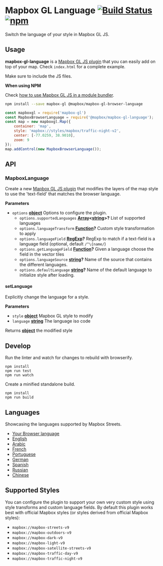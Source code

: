 # Mapbox GL Language [![Build Status](https://travis-ci.org/mapbox/mapbox-gl-language.svg?branch=master)](https://travis-ci.org/mapbox/mapbox-gl-language) [![npm](https://img.shields.io/npm/v/@mapbox/mapbox-gl-language.svg)](https://www.npmjs.com/package/@mapbox/mapbox-gl-language)

Switch the language of your style in Mapbox GL JS.

## Usage

**mapbox-gl-language** is a [Mapbox GL JS plugin](https://www.mapbox.com/blog/build-mapbox-gl-js-plugins/) that you can easily add on top of your map. Check `index.html` for a complete example.

Make sure to include the JS files.

**When using NPM**

Check [how to use Mapbox GL JS in a module bundler](https://www.mapbox.com/mapbox-gl-js/api/).

```bash
npm install --save mapbox-gl @mapbox/mapbox-gl-browser-language
```

```javascript
const mapboxgl = require('mapbox-gl')
const MapboxBrowserLanguage = require('@mapbox/mapbox-gl-language');
const map = new mapboxgl.Map({
    container: 'map',
    style: 'mapbox://styles/mapbox/traffic-night-v2',
    center: [-77.0259, 38.9010],
    zoom: 9
});
map.addControl(new MapboxBrowserLanguage());
```

## API

<!-- Generated by documentation.js. Update this documentation by updating the source code. -->

### MapboxLanguage

Create a new [Mapbox GL JS plugin](https://www.mapbox.com/blog/build-mapbox-gl-js-plugins/) that
modifies the layers of the map style to use the 'text-field' that matches the browser language.

**Parameters**

-   `options` **[object](https://developer.mozilla.org/en-US/docs/Web/JavaScript/Reference/Global_Objects/Object)** Options to configure the plugin.
    -   `options.supportedLanguages` **[Array](https://developer.mozilla.org/en-US/docs/Web/JavaScript/Reference/Global_Objects/Array)&lt;[string](https://developer.mozilla.org/en-US/docs/Web/JavaScript/Reference/Global_Objects/String)>?** List of supported languages
    -   `options.languageTransform` **[Function](https://developer.mozilla.org/en-US/docs/Web/JavaScript/Reference/Statements/function)?** Custom style transformation to apply
    -   `options.languageField` **[RegExp](https://developer.mozilla.org/en-US/docs/Web/JavaScript/Reference/Global_Objects/RegExp)?** RegExp to match if a text-field is a language field (optional, default `/^\{name/`)
    -   `options.getLanguageField` **[Function](https://developer.mozilla.org/en-US/docs/Web/JavaScript/Reference/Statements/function)?** Given a language choose the field in the vector tiles
    -   `options.languageSource` **[string](https://developer.mozilla.org/en-US/docs/Web/JavaScript/Reference/Global_Objects/String)?** Name of the source that contains the different languages.
    -   `options.defaultLanguage` **[string](https://developer.mozilla.org/en-US/docs/Web/JavaScript/Reference/Global_Objects/String)?** Name of the default language to initialize style after loading.

#### setLanguage

Explicitly change the language for a style.

**Parameters**

-   `style` **[object](https://developer.mozilla.org/en-US/docs/Web/JavaScript/Reference/Global_Objects/Object)** Mapbox GL style to modify
-   `language` **[string](https://developer.mozilla.org/en-US/docs/Web/JavaScript/Reference/Global_Objects/String)** The language iso code

Returns **[object](https://developer.mozilla.org/en-US/docs/Web/JavaScript/Reference/Global_Objects/Object)** the modified style

## Develop

Run the linter and watch for changes to rebuild with browserify.

    npm install
    npm run test
    npm run watch

Create a minified standalone build.

    npm install
    npm run build

## Languages

Showcasing the languages supported by Mapbox Streets.

- [Your Browser language](https://mapbox.github.io/mapbox-gl-language/examples/browser.html)
- [English](https://mapbox.github.io/mapbox-gl-language/examples/en.html)
- [Arabic](https://mapbox.github.io/mapbox-gl-language/examples/ar.html)
- [French](https://mapbox.github.io/mapbox-gl-language/examples/fr.html)
- [Portuguese](https://mapbox.github.io/mapbox-gl-language/examples/pt.html)
- [German](https://mapbox.github.io/mapbox-gl-language/examples/de.html)
- [Spanish](https://mapbox.github.io/mapbox-gl-language/examples/es.html)
- [Russian](https://mapbox.github.io/mapbox-gl-language/examples/ru.html)
- [Chinese](https://mapbox.github.io/mapbox-gl-language/examples/zh.html)

## Supported Styles

You can configure the plugin to support your own very custom style using style transforms and custom language fields.
By default this plugin works best with official Mapbox styles (or styles derived from official Mapbox styles):

- `mapbox://mapbox-streets-v9`
- `mapbox://mapbox-outdoors-v9`
- `mapbox://mapbox-dark-v9`
- `mapbox://mapbox-light-v9`
- `mapbox://mapbox-satellite-streets-v9`
- `mapbox://mapbox-traffic-day-v9`
- `mapbox://mapbox-traffic-night-v9`
